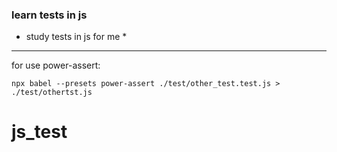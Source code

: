 ### learn tests in js ###

* study tests in js for me *


---

for use power-assert:

```npx babel --presets power-assert ./test/other_test.test.js > ./test/othertst.js```

# js_test
